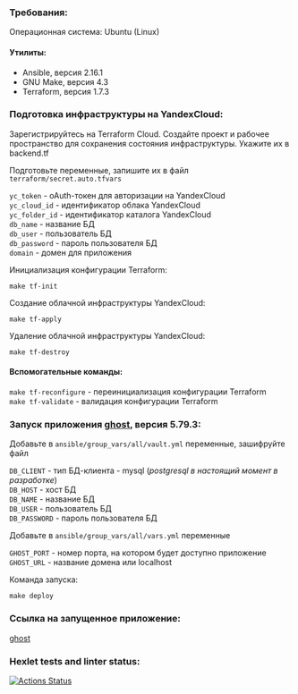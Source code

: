 ### Требования:
Операционная система: Ubuntu (Linux)
#### Утилиты:
- Ansible, версия 2.16.1
- GNU Make, версия 4.3
- Terraform, версия 1.7.3

### Подготовка инфраструктуры на YandexCloud:

Зарегистрируйтесь на Terraform Cloud. Создайте проект и рабочее пространство для сохранения состояния инфраструктуры. Укажите их в backend.tf

Подготовьте переменные, запишите их в файл `terraform/secret.auto.tfvars`<br>

`yc_token` - oAuth-токен для авторизации на YandexCloud<br>
`yc_cloud_id` - идентификатор облака YandexCloud<br>
`yc_folder_id` - идентификатор каталога YandexCloud<br>
`db_name` - название БД<br>
`db_user` - пользователь БД<br>
`db_password` - пароль пользователя БД<br>
`domain` - домен для приложения<br>

Инициализация конфигурации Terraform:
```commandline
make tf-init
```
Создание облачной инфраструктуры YandexCloud:
```commandline
make tf-apply
```
Удаление облачной инфраструктуры YandexCloud:
```commandline
make tf-destroy
```
#### Вспомогательные команды:
`make tf-reconfigure` - переинициализация конфигурации Terraform<br>
`make tf-validate` - валидация конфигурации Terraform<br>

### Запуск приложения [ghost](https://hub.docker.com/_/ghost), версия 5.79.3:

Добавьте в `ansible/group_vars/all/vault.yml` переменные, зашифруйте файл<br>

`DB_CLIENT` - тип БД-клиента - mysql (<i>postgresql в настоящий момент в разработке</i>)<br>
`DB_HOST` - хост БД<br>
`DB_NAME` - название БД<br>
`DB_USER` - пользователь БД<br>
`DB_PASSWORD` - пароль пользователя БД<br>

Добавьте в `ansible/group_vars/all/vars.yml` переменные<br>

`GHOST_PORT` - номер порта, на котором будет доступно приложение<br>
`GHOST_URL` - название домена или localhost<br>

Команда запуска:<br>
```commandline
make deploy
```
### Ссылка на запущенное приложение:
[ghost](http://zhedev.ru)

### Hexlet tests and linter status:
[![Actions Status](https://github.com/zhedevops/devops-for-programmers-project-77/actions/workflows/hexlet-check.yml/badge.svg)](https://github.com/zhedevops/devops-for-programmers-project-77/actions)